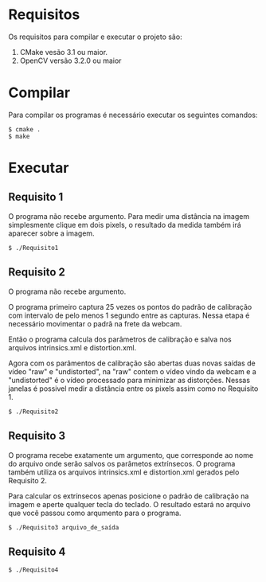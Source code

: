 # Requisitos
Os requisitos para compilar e executar o projeto são:
1. CMake vesão 3.1 ou maior.
2. OpenCV versão 3.2.0 ou maior

# Compilar
Para compilar os programas é necessário executar os seguintes comandos:
```console
$ cmake .
$ make
``` 

# Executar
## Requisito 1
O programa não recebe argumento. Para medir uma distância na imagem simplesmente clique em dois pixels, o resultado da medida também irá aparecer sobre a imagem.

```console
$ ./Requisito1
``` 

## Requisito 2
O programa não recebe argumento.

O programa primeiro captura 25 vezes os pontos do padrão de calibração com intervalo de pelo menos 1 segundo entre as capturas. Nessa etapa é necessário movimentar o padrã na frete da webcam.

Então o programa calcula dos parâmetros de calibração e salva nos arquivos intrinsics.xml e distortion.xml.

Agora com os parâmentos de calibração são abertas duas novas saídas de vídeo "raw" e "undistorted", na "raw" contem o vídeo vindo da webcam e a "undistorted" é o vídeo processado para minimizar as distorções. Nessas janelas é possivel medir a distância entre os pixels assim como no Requisito 1.

```console
$ ./Requisito2
``` 

## Requisito 3
O programa recebe exatamente um argumento, que corresponde ao nome do arquivo onde serão salvos os parâmetos extrínsecos. O programa também utiliza os arquivos intrinsics.xml e distortion.xml gerados pelo Requisito 2.

Para calcular os extrínsecos apenas posicione o padrão de calibração na imagem e aperte qualquer tecla do teclado. O resultado estará no arquivo que você passou como arqumento para o programa.

```console
$ ./Requisito3 arquivo_de_saída
``` 

## Requisito 4

```console
$ ./Requisito4
``` 